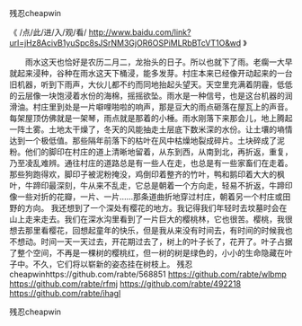 
残忍cheapwin




《 /点/此/进/入/观/看/ http://www.baidu.com/link?url=jHz8AcivB1yuSpc8sJSrNM3GjOR6OSPiMLRbBTcVT1O&wd 》




　　雨水这天也恰好是农历二月二，龙抬头的日子。所以也就下了雨。老瘸一大早就起来浸种，谷种在雨水这天下桶浸，能多发芽。村庄本来已经像开动起来的一台旧机器，听到下雨声，大伙儿都不约而同地抬起头望天。天空里充满着阴霾，低低的云层像一块饱浸着水份的海棉，摇摇欲坠。雨水是一种信号，也是这台机器的润滑油。村庄里到处是一片噼哩啪啦的响声，那是豆大的雨点砸落在屋瓦上的声音。每架屋顶仿佛就是一架琴，雨点就是那着的小棰。雨水刚落下来那会儿，地上腾起一阵土雾。土地太干燥了，冬天的风能抽走土层底下数米深的水份。让土壤的墒情达到一个极低值。那些隔年前落下的枯叶在风中枯燥地裂成碎片。土块碎成了泥粉。他们的脚印在村庄的道上清晰地留着，从东到西，从南到北，再折返，重复，乃至凌乱难辨。通往村庄的道路总是有一些人在走，也总是有一些家畜们在走着。那些狗跑得欢，脚印子被泥粉掩没，鸡倒印着整齐的竹叶，鸭和鹅印着大大的枫叶，牛蹄印最深刻，牛从来不乱走，它总是朝着一个方向走，轻易不折返，牛蹄印像一些对折的花瓣，一片、一片……那条道曲折地穿过村庄，朝着另一个村庄或田野的方向。
我还想到了一个深处有樱花的地方。我记得我们年轻时去坟墓时会在山上走来走去。我们在深水沟里看到了一片巨大的樱桃林，它也很苦。樱桃，我很想去那里看樱花，回想起童年的快乐，但是我从来没有时间去，有时间的时候我也不想动。时间一天一天过去，开花期过去了，树上的叶子长了，花开了。叶子占据了整个空间，不再是一棵树的樱桃红，但一树的树是绿色的，小小的生命隐藏在叶子中。不久，它们将以崭新的姿态挂在树枝上。
残忍cheapwinhttps://github.com/rabte/568851
https://github.com/rabte/wlbmp
https://github.com/rabte/rfmj
https://github.com/rabte/492218
https://github.com/rabte/ihagl





残忍cheapwin
